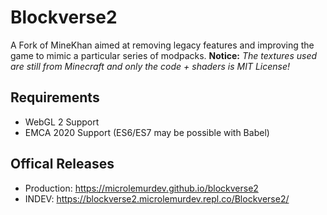 # Blockverse2
A Fork of MineKhan aimed at removing legacy features and improving the game to mimic a particular series of modpacks.
**Notice:** *The textures used are still from Minecraft and only the code + shaders is MIT License!*
## Requirements
- WebGL 2 Support
- EMCA 2020 Support (ES6/ES7 may be possible with Babel)
## Offical Releases
- Production: https://microlemurdev.github.io/blockverse2
- INDEV: https://blockverse2.microlemurdev.repl.co/Blockverse2/

